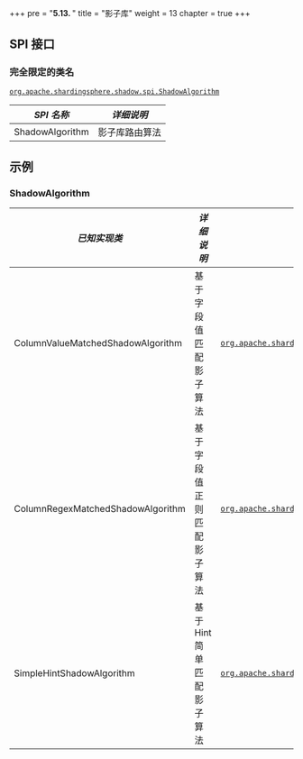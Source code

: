 +++
pre = "<b>5.13. </b>"
title = "影子库"
weight = 13
chapter = true
+++

## SPI 接口

### 完全限定的类名

[`org.apache.shardingsphere.shadow.spi.ShadowAlgorithm`](https://github.com/apache/shardingsphere/blob/master/shardingsphere-features/shardingsphere-shadow/shardingsphere-shadow-api/src/main/java/org/apache/shardingsphere/shadow/spi/ShadowAlgorithm.java)

| *SPI 名称*       | *详细说明*   |
|---------------- |------------ |
| ShadowAlgorithm | 影子库路由算法 |

## 示例

### ShadowAlgorithm

| *已知实现类*                        | *详细说明*              | *完全限定的类名* |
| --------------------------------- | ---------------------- | ------------- |
| ColumnValueMatchedShadowAlgorithm | 基于字段值匹配影子算法     | [`org.apache.shardingsphere.shadow.algorithm.shadow.column.ColumnValueMatchedShadowAlgorithm`](https://github.com/apache/shardingsphere/blob/master/shardingsphere-features/shardingsphere-shadow/shardingsphere-shadow-core/src/main/java/org/apache/shardingsphere/shadow/algorithm/shadow/column/ColumnValueMatchedShadowAlgorithm.java) |
| ColumnRegexMatchedShadowAlgorithm | 基于字段值正则匹配影子算法  | [`org.apache.shardingsphere.shadow.algorithm.shadow.column.ColumnRegexMatchedShadowAlgorithm`](https://github.com/apache/shardingsphere/blob/master/shardingsphere-features/shardingsphere-shadow/shardingsphere-shadow-core/src/main/java/org/apache/shardingsphere/shadow/algorithm/shadow/column/ColumnRegexMatchedShadowAlgorithm.java) |
| SimpleHintShadowAlgorithm         | 基于 Hint 简单匹配影子算法 | [`org.apache.shardingsphere.shadow.algorithm.shadow.hint.SimpleHintShadowAlgorithm`](https://github.com/apache/shardingsphere/blob/master/shardingsphere-features/shardingsphere-shadow/shardingsphere-shadow-core/src/main/java/org/apache/shardingsphere/shadow/algorithm/shadow/hint/SimpleHintShadowAlgorithm.java) |
